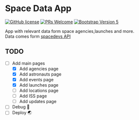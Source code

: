 # Space Data App
[![GitHub license](https://img.shields.io/github/license/Naereen/StrapDown.js.svg)](https://github.com/GabrielCrackPro/space-data-app/master/LICENSE)
[![PRs Welcome](https://img.shields.io/badge/PRs-welcome-brightgreen.svg?style=flat-square)](https://github.com/GabrielCrackPro/space-data-app/pulls)
[![Bootstrap Version 5](https://img.shields.io/badge/Bootstrap-5.0-blueviolet?style=flat-square&logo=bootstrap)](https://getbootstrap.com/docs/versions/)

App with relevant data form space agencies,launches and more. <br>
Data comes form <a href="https://thespacedevs.com/llapi" target="blank">spacedevs API</a>

## TODO
- [ ] Add main pages
  - [x] Add agencies page
  - [x] Add astronauts page
  - [x] Add events page
  - [x] Add launches page
  - [ ] Add locations page
  - [ ] Add ISS page
  - [ ] Add updates page
- [ ] Debug 🔧
- [ ] Deploy 🌏 
